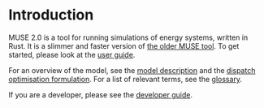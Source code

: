 # Introduction

MUSE 2.0 is a tool for running simulations of energy systems, written in Rust. It is a slimmer and
faster version of [the older MUSE tool]. To get started, please look at the [user guide].

For an overview of the model, see the [model description] and the [dispatch optimisation
formulation]. For a list of relevant terms, see the [glossary].

If you are a developer, please see the [developer guide].

[the older MUSE tool]: https://github.com/EnergySystemsModellingLab/MUSE_OS
[user guide]: ./user_guide.md
[model description]: ./model_description.md
[dispatch optimisation formulation]: ./dispatch_optimisation.md
[glossary]: ./glossary.md
[developer guide]: ./developer_guide.md
